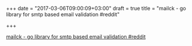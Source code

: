 +++
date = "2017-03-06T09:00:09+03:00"
draft = true
title = "mailck - go library for smtp based email validation  #reddit"

+++

<p><a href="https://t.co/bMwKy1AYmT">mailck - go library for smtp based email validation  #reddit</a></p>

